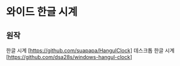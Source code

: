 # 와이드 한글 시계

## 원작
한글 시계 [https://github.com/suapapa/HangulClock]
데스크톱 한글 시계 [https://github.com/dsa28s/windows-hangul-clock]